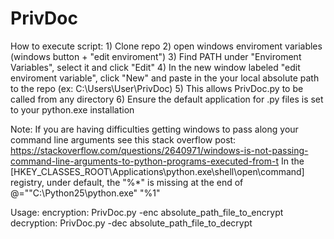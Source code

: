 # PrivDoc

How to execute script:
	1) Clone repo
	2) open windows enviroment variables (windows button + "edit enviroment")
	3) Find PATH under "Enviroment Variables", select it and click "Edit"
	4) In the new window labeled "edit enviroment variable", click "New" and paste in the your local absolute path to the repo (ex: C:\Users\User\PrivDoc)
	5) This allows PrivDoc.py to be called from any directory
	6) Ensure the default application for .py files is set to your python.exe installation

Note:
    If you are having difficulties getting windows to pass along your command line arguments
    see this stack overflow post: https://stackoverflow.com/questions/2640971/windows-is-not-passing-command-line-arguments-to-python-programs-executed-from-t
    In the [HKEY_CLASSES_ROOT\Applications\python.exe\shell\open\command] registry, under default, the "%*" is missing at the end of @="\"C:\\Python25\\python.exe\" \"%1\"

Usage:
    encryption: PrivDoc.py -enc absolute_path_file_to_encrypt
    decryption: PrivDoc.py -dec absolute_path_file_to_decrypt
